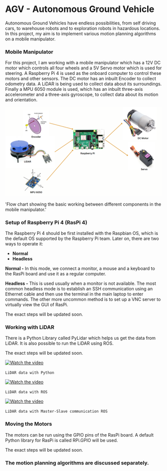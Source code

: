 # AGV - Autonomous Ground Vehicle

Autonomous Ground Vehicles have endless possibilities, from self driving cars, to warehouse robots and to exploration robots in hazardous locations. In this project, my aim is to implement various motion planning algorithms on a mobile manipulator. 

### Mobile Manipulator

For this project, I am working with a mobile manipulator which has a 12V DC motor which controls all four wheels and a 5V Servo motor which is used for steering. A Raspberry Pi 4 is used as the onboard computer to control these motors and other sensors. The DC motor has an inbuilt Encoder to collect odometry data. A LiDAR is being used to collect data about its surroundings. Finally a MPU 6050 module is used, which has an inbuilt three-axis accelerometer and a three-axis gyroscope, to collect data about its motion and orientation. 

![                  Flow chart showing the basic working between different components in the mobile manipulator.](AGV%20-%20Autonomous%20Ground%20Vehicle/Untitled.png)

'Flow chart showing the basic working between different components in the mobile manipulator.'

### Setup of Raspberry Pi 4 (RasPi 4)

The Raspberry Pi 4 should be first installed with the Raspbian OS, which is the default OS supported by the Raspberry Pi team. Later on, there are two ways to operate it:

- ************Normal************
- ****************Headless****************

******************Normal -****************** In this mode, we connect a monitor, a mouse and a keyboard to the RasPi board and use it as a regular computer. 

**********************Headless -**********************  This is used usually when a monitor is not available. The most common headless mode is to establish an SSH communication using an Ethernet cable and then use the terminal in the main laptop to enter commands. The other more uncommon method is to set up a VNC server to virtually view the GUI of RasPi. 

The exact steps will be updated soon. 

### Working with LiDAR

There is a Python Library called PyLidar which helps us get the data from LiDAR.
It is also possible to run the LiDAR using ROS.

The exact steps will be updated soon.

[![Watch the video](https://img.youtube.com/vi/h8RIfQsm1oA/0.jpg)](https://youtu.be/h8RIfQsm1oA)

`LiDAR data with Python`

[![Watch the video](https://img.youtube.com/vi/RCLkwQKz7lU/0.jpg)](https://youtu.be/RCLkwQKz7lU)

`LiDAR data with ROS`

[![Watch the video](https://img.youtube.com/vi/OdTOKA_aFwM/0.jpg)](https://youtu.be/OdTOKA_aFwM)

`LiDAR data with Master-Slave communication ROS`

### Moving the Motors

The motors can be run using the GPIO pins of the RasPi board. A default Python library for RasPi is called RPi.GPIO will be used. 

The exact steps will be updated soon. 

### The motion planning algorithms are discussed separately.
